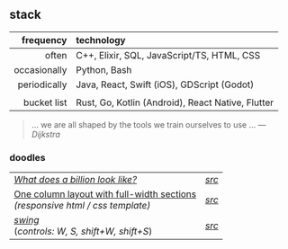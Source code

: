 ## stack

|frequency|technology|
|-:|:-|
|often|C++, Elixir, SQL, JavaScript/TS, HTML, CSS|
|occasionally|Python, Bash|
|periodically|Java, React, Swift (iOS), GDScript (Godot)|
|||
|bucket list|Rust, Go, Kotlin (Android), React Native, Flutter|

> ... we are all shaped by the tools we train ourselves to use ... _― Dijkstra_

### doodles

|||
|-|-|
| [_What does a billion look like?_](https://pseigo.github.io/what-does-a-billion-look-like/) | _[src](https://github.com/pseigo/what-does-a-billion-look-like)_ |
| [One column layout with full-width sections](https://pseigo.github.io/html-one-column-full-width-sections/) <br> _(responsive html&nbsp;/&nbsp;css template)_ | _[src](https://github.com/pseigo/html-one-column-full-width-sections)_ |
| [_swing_](https://peytonseigo.ca/projects/swing/) <br> (_controls: W, S, shift+W, shift+S_) | _[src](https://peytonseigo.ca/projects/swing/src/main.js)_ |
